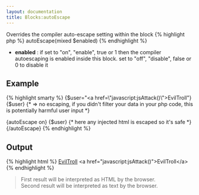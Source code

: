 ```yaml
---
layout: documentation
title: Blocks:autoEscape
---
```


Overrides the compiler auto-escape setting within the block
{% highlight php %}
autoEscape(mixed $enabled)
{% endhighlight %}
* **enabled** : if set to "on", "enable", true or 1 then the compiler autoescaping is enabled inside this block. set to "off", "disable", false or 0 to disable it

## Example
{% highlight smarty %}
{$user="<a href=\\"javascript:jsAttack()\\">EvilTroll</a>"}
{$user} {* => no escaping, if you didn't filter your data in your php code, this is potentially harmful user input *}
 
{autoEscape on}
{$user} {* here any injected html is escaped so it's safe *}
{/autoEscape}
{% endhighlight %}

## Output
{% highlight html %}
<a href="javascript:jsAttack()">EvilTroll</a>
&lt;a href="javascript:jsAttack()"&gt;EvilTroll&lt;/a&gt;
{% endhighlight %}
> First result will be interpreted as HTML by the browser.  
> Second result will be interpreted as text by the browser.